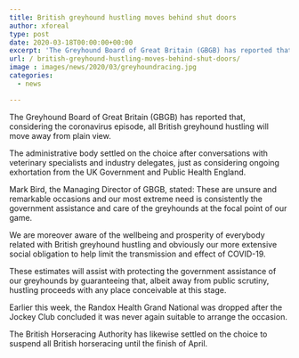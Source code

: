 ```yaml
---
title: British greyhound hustling moves behind shut doors
author: xforeal 
type: post
date: 2020-03-18T00:00:00+00:00
excerpt: 'The Greyhound Board of Great Britain (GBGB) has reported that, considering the coronavirus episode, all British greyhound hustling will move behind shut doors '
url: / british-greyhound-hustling-moves-behind-shut-doors/
image : images/news/2020/03/greyhoundracing.jpg
categories:
  - news

---
```

The Greyhound Board of Great Britain (GBGB) has reported that, considering the coronavirus episode, all British greyhound hustling will move away from plain view. 

The administrative body settled on the choice after conversations with veterinary specialists and industry delegates, just as considering ongoing exhortation from the UK Government and Public Health England. 

Mark Bird, the Managing Director of GBGB, stated: These are unsure and remarkable occasions and our most extreme need is consistently the government assistance and care of the greyhounds at the focal point of our game. 

We are moreover aware of the wellbeing and prosperity of everybody related with British greyhound hustling and obviously our more extensive social obligation to help limit the transmission and effect of COVID-19. 

These estimates will assist with protecting the government assistance of our greyhounds by guaranteeing that, albeit away from public scrutiny, hustling proceeds with any place conceivable at this stage. 

Earlier this week, the Randox Health Grand National was dropped after the Jockey Club concluded it was never again suitable to arrange the occasion. 

The British Horseracing Authority has likewise settled on the choice to suspend all British horseracing until the finish of April.